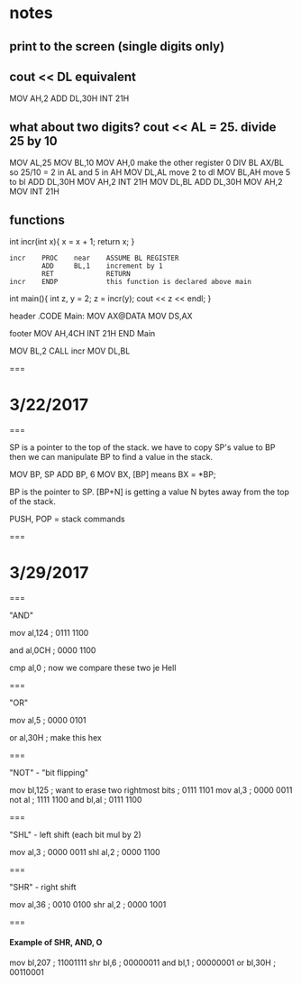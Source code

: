 # notes

## print to the screen (single digits only)

## cout << DL equivalent

MOV     AH,2
ADD     DL,30H
INT     21H

## what about two digits? cout << AL = 25. divide 25 by 10

MOV     AL,25
MOV     BL,10
MOV     AH,0 make the other register 0
DIV     BL AX/BL so 25/10 = 2 in AL and 5 in AH
MOV     DL,AL move 2 to dl
MOV     BL,AH move 5 to bl
ADD     DL,30H
MOV     AH,2
INT     21H
MOV     DL,BL
ADD     DL,30H
MOV     AH,2
MOV     INT 21H

## functions

int incr(int x){
  x = x + 1;
  return x;
}

```
incr    PROC    near    ASSUME BL REGISTER
        ADD     BL,1    increment by 1
        RET             RETURN
incr    ENDP            this function is declared above main
```

int main(){
  int z, y = 2;
  z = incr(y);
  cout << z << endl;
}

header
      .CODE
Main: MOV   AX@DATA
      MOV   DS,AX
	  
footer
MOV     AH,4CH
INT     21H
END     Main

MOV   BL,2
CALL  incr
MOV   DL,BL


===
# 3/22/2017
===

SP is a pointer to the top of the stack.
we have to copy SP's value to BP then we
can manipulate BP to find a value in the stack.

MOV		BP, SP
ADD		BP, 6
MOV		BX, [BP] means BX = *BP;

BP is the pointer to SP. [BP+N] is getting a
value N bytes away from the top of the stack.

PUSH, POP = stack commands


===
# 3/29/2017
===

"AND"

mov		al,124		; 0111 1100

and		al,0CH		; 0000 1100

cmp		al,0		; now we compare these two
je		Hell

===

"OR"

mov		al,5		; 0000 0101

or		al,30H		; make this hex

===

"NOT" - "bit flipping"

mov		bl,125		; want to erase two rightmost bits
					; 0111 1101
mov		al,3		; 0000 0011
not		al			; 1111 1100
and		bl,al		; 0111 1100

===

"SHL" - left shift (each bit mul by 2)

mov		al,3		; 0000 0011
shl		al,2		; 0000 1100

===

"SHR" - right shift

mov		al,36		; 0010 0100
shr		al,2		; 0000 1001

===

#### Example of SHR, AND, O

mov		bl,207		; 11001111
shr		bl,6		; 00000011
and		bl,1		; 00000001
or		bl,30H		; 00110001